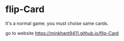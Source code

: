# flip-Card
It's a normal game.
you must choise same cards.

go to website https://minkhant9411.github.io/flip-Card
